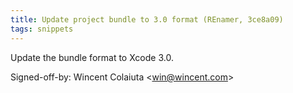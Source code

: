 ```yaml
---
title: Update project bundle to 3.0 format (REnamer, 3ce8a09)
tags: snippets
---
```


Update the bundle format to Xcode 3.0.

Signed-off-by: Wincent Colaiuta &lt;win@wincent.com&gt;
